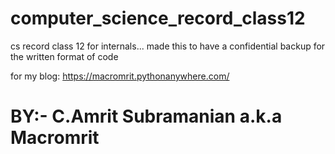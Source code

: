 # computer_science_record_class12

cs record class 12 for internals... made this to have a confidential backup for the written format of code

for my blog:
https://macromrit.pythonanywhere.com/

# BY:- C.Amrit Subramanian a.k.a Macromrit

